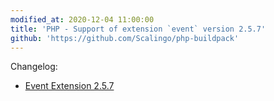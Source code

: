 ```yaml
---
modified_at: 2020-12-04 11:00:00
title: 'PHP - Support of extension `event` version 2.5.7'
github: 'https://github.com/Scalingo/php-buildpack'
---
```


Changelog:

* [Event Extension 2.5.7](https://pecl.php.net/package/event)
